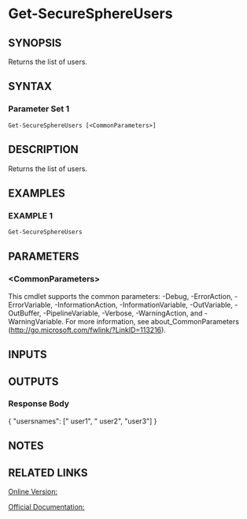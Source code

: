 ﻿# Get-SecureSphereUsers

## SYNOPSIS
Returns the list of users.

## SYNTAX

### Parameter Set 1
```
Get-SecureSphereUsers [<CommonParameters>]
```

## DESCRIPTION
Returns the list of users.

## EXAMPLES

### EXAMPLE 1

```powershell
Get-SecureSphereUsers
```

## PARAMETERS

### \<CommonParameters\>
This cmdlet supports the common parameters: -Debug, -ErrorAction, -ErrorVariable, -InformationAction, -InformationVariable, -OutVariable, -OutBuffer, -PipelineVariable, -Verbose, -WarningAction, and -WarningVariable. For more information, see about_CommonParameters (http://go.microsoft.com/fwlink/?LinkID=113216).

## INPUTS

## OUTPUTS

### Response Body
{ "usersnames": [" user1", " user2", "user3"] }

## NOTES

## RELATED LINKS

[Online Version:](https://github.com/akshinmustafayev/SecureSpherePS/tree/master/Documentation)

[Official Documentation:](https://docs.imperva.com/bundle/v13.6-api-reference-guide/page/70114.htm)



